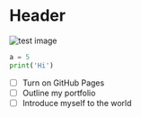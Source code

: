 # Header #
![test image](https://tse2.mm.bing.net/th/id/OIP.CLjHXxySo9by0ke1qfUOdgHaE8?w=258&h=180&c=7&r=0&o=5&pid=1.7)

```python
a = 5
print('Hi')
```

- [ ] Turn on GitHub Pages
- [ ] Outline my portfolio
- [ ] Introduce myself to the world

